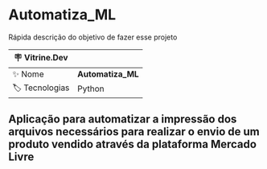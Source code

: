 # Automatiza_ML

Rápida descrição do objetivo de fazer esse projeto

| :placard: Vitrine.Dev |     |
| -------------  | --- |
| :sparkles: Nome        | **Automatiza_ML**
| :label: Tecnologias | Python



## Aplicação para automatizar a impressão dos arquivos necessários para realizar o envio de um produto vendido através da plataforma Mercado Livre

 
